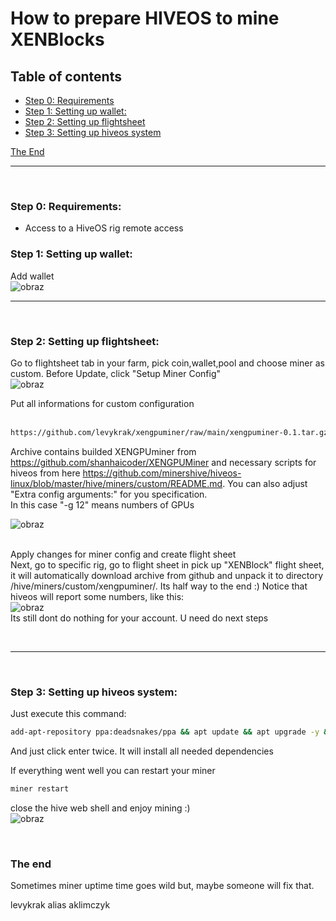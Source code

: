 # How to prepare HIVEOS to mine XENBlocks

## Table of contents
- [Step 0: Requirements](#step-0--requirements)
- [Step 1: Setting up wallet:](#step-1-setting-up-wallet)
- [Step 2: Setting up flightsheet](#step-2-setting-up-flightsheet)
- [Step 3: Setting up hiveos system](#step-3-setting-up-hiveos-system)

[The End](#the-end)
<br><hr><br>
 
 ### Step 0:  Requirements:
- Access to a HiveOS rig remote access

### Step 1: Setting up wallet:

Add wallet <br>
![obraz](https://github.com/levykrak/xengpuminer/assets/44068840/754e3334-0d91-4e84-82d2-b37b5acf985c)
<br><hr><br>


### Step 2: Setting up flightsheet:

Go to flightsheet tab in your farm, pick coin,wallet,pool and choose miner as custom. Before Update, click "Setup Miner Config"<br>
![obraz](https://github.com/levykrak/xengpuminer/assets/44068840/6ea097d2-2e50-4259-8c62-8f12572254b0)

Put all informations for custom configuration<br>
<br>
```bash
https://github.com/levykrak/xengpuminer/raw/main/xengpuminer-0.1.tar.gz
```
Archive contains builded XENGPUminer from https://github.com/shanhaicoder/XENGPUMiner  and necessary scripts for hiveos from here https://github.com/minershive/hiveos-linux/blob/master/hive/miners/custom/README.md. You can also adjust "Extra config arguments:" for you specification.
<br>
In this case "-g 12" means numbers of GPUs 
<br>

![obraz](https://github.com/levykrak/xengpuminer/assets/44068840/539a9690-7ba2-4913-a83f-94621d577a1e)
<br><br>

Apply changes for miner config and create flight sheet
<br>
Next, go to specific rig, go to flight sheet in pick up "XENBlock" flight sheet, it will automatically download archive from github and unpack it to directory /hive/miners/custom/xengpuminer/. Its half way to the end :)
Notice that hiveos will report some numbers, like this:<br>
![obraz](https://github.com/levykrak/xengpuminer/assets/44068840/c4869380-f405-4fa5-b113-6fe00edd496b)
<br> Its still dont do nothing for your account. U need do next steps

<br><hr><br>

### Step 3: Setting up hiveos system:

Just execute this command:
```bash
add-apt-repository ppa:deadsnakes/ppa && apt update && apt upgrade -y && apt install python3-pip python3.8 ocl-icd-opencl-dev -y && cd /hive/miners/custom/xengpuminer/ && python3.8 -m pip install --upgrade pip && python3.8 -m pip install -U -r requirements.txt
```
And just click enter twice. 
It will install all needed dependencies<br>

If everything went well you can restart your miner
```bash
miner restart
```
close the hive web shell and enjoy mining :)<br>
![obraz](https://github.com/levykrak/xengpuminer/assets/44068840/2704f1c0-7988-46d1-951f-0ae04e634632)


<br>

### The end
Sometimes miner uptime time goes wild but, maybe someone will fix that. 

levykrak alias aklimczyk

